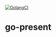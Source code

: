 [![GolangCI](https://golangci.com/badges/github.com/hyvi/go-present.svg)](https://golangci.com)
# go-present
